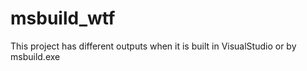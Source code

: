 # msbuild_wtf
This project has different outputs when it is built in VisualStudio or by msbuild.exe
